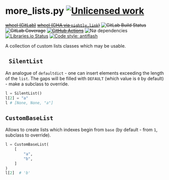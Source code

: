 more_lists.py [![Unlicensed work](https://raw.githubusercontent.com/unlicense/unlicense.org/master/static/favicon.png)](https://unlicense.org/)
=============
~~[wheel (GitLab)](https://gitlab.com/KOLANICH/more_lists.py/-/jobs/artifacts/master/raw/dist/more_lists-0.CI-py3-none-any.whl?job=build)~~
~~[wheel (GHA via `nightly.link`)](https://nightly.link/KOLANICH-libs/more_lists.py/workflows/CI/master/more_lists-0.CI-py3-none-any.whl)~~
~~![GitLab Build Status](https://gitlab.com/KOLANICH/more_lists.py/badges/master/pipeline.svg)~~
~~![GitLab Coverage](https://gitlab.com/KOLANICH/more_lists.py/badges/master/coverage.svg)~~
~~[![GitHub Actions](https://github.com/KOLANICH-libs/more_lists.py/workflows/CI/badge.svg)](https://github.com/KOLANICH-libs/more_lists.py/actions/)~~
![N∅ dependencies](https://shields.io/badge/-N∅_Ъ_deps!-0F0)
[![Libraries.io Status](https://img.shields.io/librariesio/github/KOLANICH-libs/more_lists.py.svg)](https://libraries.io/github/KOLANICH-libs/more_lists.py)
[![Code style: antiflash](https://img.shields.io/badge/code%20style-antiflash-FFF.svg)](https://codeberg.org/KOLANICH-tools/antiflash.py)

A collection of custom lists classes which may be usable.

## ` SilentList`
An analogue of `defaultdict` - one can insert elements exceeding the length of the `list`. The gaps will be filled with `DEFAULT` (which value is `0` by default) - make a subclass to override.

```python
l = SilentList()
l[2] = "a"
l # [None, None, "a"]
```

## ` CustomBaseList `
Allows to create lists which indexes begin from `base` (by default - from `1`, subclass to override).

```python
l = CustomBaseList(
	[
		"a",
		"b",
	]
)
l[2]  # 'b'
```

